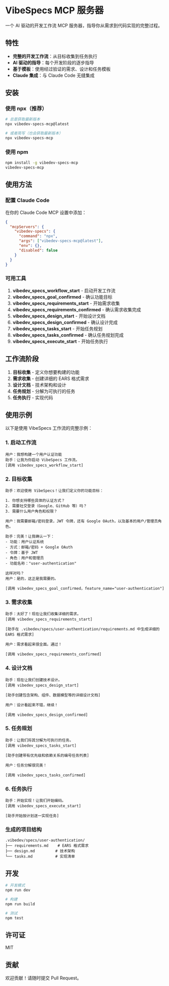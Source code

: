 # VibeSpecs MCP 服务器

一个 AI 驱动的开发工作流 MCP 服务器，指导你从需求到代码实现的完整过程。

## 特性

- **完整的开发工作流**：从目标收集到任务执行
- **AI 驱动的指导**：每个开发阶段的逐步指导
- **基于模板**：使用经过验证的需求、设计和任务模板
- **Claude 集成**：与 Claude Code 无缝集成

## 安装

### 使用 npx（推荐）

```bash
# 总是获取最新版本
npx vibedev-specs-mcp@latest

# 或者简写（也会获取最新版本）
npx vibedev-specs-mcp
```

### 使用 npm

```bash
npm install -g vibedev-specs-mcp
vibedev-specs-mcp
```

## 使用方法

### 配置 Claude Code

在你的 Claude Code MCP 设置中添加：

```json
{
  "mcpServers": {
    "vibedev-specs": {
      "command": "npx",
      "args": ["vibedev-specs-mcp@latest"],
      "env": {},
      "disabled": false
    }
  }
}
```

### 可用工具

1. **vibedev_specs_workflow_start** - 启动开发工作流
2. **vibedev_specs_goal_confirmed** - 确认功能目标
3. **vibedev_specs_requirements_start** - 开始需求收集
4. **vibedev_specs_requirements_confirmed** - 确认需求收集完成
5. **vibedev_specs_design_start** - 开始设计文档
6. **vibedev_specs_design_confirmed** - 确认设计完成
7. **vibedev_specs_tasks_start** - 开始任务规划
8. **vibedev_specs_tasks_confirmed** - 确认任务规划完成
9. **vibedev_specs_execute_start** - 开始任务执行

## 工作流阶段

1. **目标收集** - 定义你想要构建的功能
2. **需求收集** - 创建详细的 EARS 格式需求
3. **设计文档** - 技术架构和设计
4. **任务规划** - 分解为可执行的任务
5. **任务执行** - 实现代码

## 使用示例

以下是使用 VibeSpecs 工作流的完整示例：

### 1. 启动工作流
```
用户：我想构建一个用户认证功能
助手：让我为你启动 VibeSpecs 工作流。
[调用 vibedev_specs_workflow_start]
```

### 2. 目标收集
```
助手：欢迎使用 VibeSpecs！让我们定义你的功能目标：

1. 你想支持哪些具体的认证方式？
2. 需要社交登录（Google、GitHub 等）吗？
3. 需要什么用户角色和权限？

用户：我需要邮箱/密码登录，JWT 令牌，还有 Google OAuth，以及基本的用户/管理员角色。

助手：完美！让我确认一下：
- 功能：用户认证系统
- 方式：邮箱/密码 + Google OAuth
- 令牌：基于 JWT
- 角色：用户和管理员
- 功能名称："user-authentication"

这样对吗？
用户：是的，这正是我需要的。

[调用 vibedev_specs_goal_confirmed，feature_name="user-authentication"]
```

### 3. 需求收集
```
助手：太好了！现在让我们收集详细的需求。
[调用 vibedev_specs_requirements_start]

[助手在 .vibedev/specs/user-authentication/requirements.md 中生成详细的 EARS 格式需求]

用户：需求看起来很全面。通过！

[调用 vibedev_specs_requirements_confirmed]
```

### 4. 设计文档
```
助手：现在让我们创建技术设计。
[调用 vibedev_specs_design_start]

[助手创建包含架构、组件、数据模型等的详细设计文档]

用户：设计看起来不错，继续！

[调用 vibedev_specs_design_confirmed]
```

### 5. 任务规划
```
助手：让我们将其分解为可执行的任务。
[调用 vibedev_specs_tasks_start]

[助手创建带有优先级和依赖关系的编号任务列表]

用户：任务分解很完美！

[调用 vibedev_specs_tasks_confirmed]
```

### 6. 任务执行
```
助手：开始实现！让我们开始编码。
[调用 vibedev_specs_execute_start]

[助手开始按计划逐一实现任务]
```

### 生成的项目结构
```
.vibedev/specs/user-authentication/
├── requirements.md    # EARS 格式需求
├── design.md         # 技术架构
└── tasks.md          # 实现清单
```

## 开发

```bash
# 开发模式
npm run dev

# 构建
npm run build

# 测试
npm test
```

## 许可证

MIT

## 贡献

欢迎贡献！请随时提交 Pull Request。